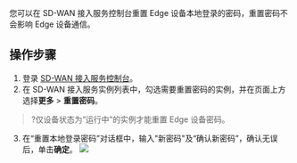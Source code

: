 您可以在 SD-WAN 接入服务控制台重置 Edge 设备本地登录的密码，重置密码不会影响 Edge 设备通信。



## 操作步骤
1. 登录 [SD-WAN 接入服务控制台](https://console.cloud.tencent.com/sas/edge)。
2. 在 SD-WAN 接入服务实例列表中，勾选需要重置密码的实例，并在页面上方选择**更多** > **重置密码**。
>?仅设备状态为“运行中”的实例才能重置 Edge 设备密码。
>
3. 在“重置本地登录密码”对话框中，输入"新密码"及“确认新密码”，确认无误后，单击**确定**。
   ![](https://main.qcloudimg.com/raw/97899d98cdcedfcb1912eb16047adbb4.png)


